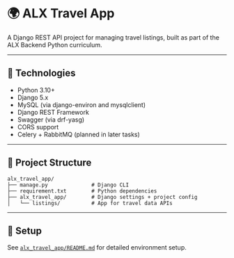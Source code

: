 # 🌍 ALX Travel App

A Django REST API project for managing travel listings, built as part of the ALX Backend Python curriculum.

---

## 🔧 Technologies

- Python 3.10+
- Django 5.x
- MySQL (via django-environ and mysqlclient)
- Django REST Framework
- Swagger (via drf-yasg)
- CORS support
- Celery + RabbitMQ (planned in later tasks)

---

## 📁 Project Structure

```
alx_travel_app/
├── manage.py              # Django CLI
├── requirement.txt        # Python dependencies
├── alx_travel_app/        # Django settings + project config
│   └── listings/          # App for travel data APIs
```

---

## 🚀 Setup

See [`alx_travel_app/README.md`](./alx_travel_app/README.md) for detailed environment setup.

